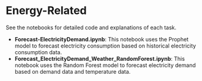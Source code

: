 # Energy-Related

See the notebooks for detailed code and explanations of each task.

- **Forecast-ElectricityDemand.ipynb**: This notebook uses the Prophet model to forecast electricity consumption based on historical electricity consumption data.
- **Forecast_ElectricityDemand_Weather_RandomForest.ipynb**: This notebook uses the Random Forest model to forecast electricity demand based on demand data and temperature data.
